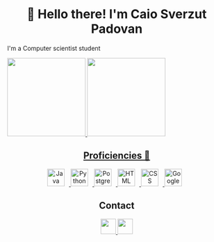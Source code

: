 <h1 align="center">👋 Hello there! I'm Caio Sverzut Padovan</h1>

<div>
  <p>I'm a Computer scientist student</p>
  <a href="https://github.com/caiopadovan">
  <img height="180em" src="https://github-readme-stats.vercel.app/api?username=caiopadovan&show_icons=true&theme=tokyonight&include_all_commits=true&count_private=true"/>
  <img height="180em" src="https://github-readme-stats.vercel.app/api/top-langs/?username=caiopadovan&layout=compact&langs_count=6&theme=tokyonight"/>
</div>

<h2 align="center">Proficiencies 🚀</h2>

<div class="proficiencies_block" align="center">
  <a href="#"> 
    <img title="Java" height="40px" style="padding-right:10px" src="https://cdn.jsdelivr.net/gh/devicons/devicon/icons/java/java-original.svg">
    <img title="Python" height="40px" style="padding-right:10px" src="https://cdn.jsdelivr.net/gh/devicons/devicon/icons/python/python-original.svg">
    <img title="Postgresql" height="40px" style="padding-right:10px" src="https://cdn.jsdelivr.net/gh/devicons/devicon/icons/postgresql/postgresql-original.svg">
    <img title="HTML" height="40px" style="padding-right:10px" src="https://cdn.jsdelivr.net/npm/simple-icons@3.13.0/icons/html5.svg">
    <img title="CSS" height="40px" style="padding-right:10px" src="https://cdn.jsdelivr.net/npm/simple-icons@3.13.0/icons/css3.svg">
    <img title="GoogleCloud" height="40px" style="padding-right:10px" src="https://cdn.jsdelivr.net/npm/simple-icons@3.13.0/icons/googlecloud.svg">
  </a>

<h2>Contact</h2>
<div class="contact_me" align="center"> 
  <a href="mailto:caiopadovan1@hotmail.com">
    <img src="https://img.shields.io/badge/Gmail-D14836?style=for-the-badge&logo=gmail&logoColor=white" height="35px" target="_blank">
  </a>
  <a href="https://www.linkedin.com/in/caio-padovan-b28a97262/">
     <img src="https://img.shields.io/badge/-LinkedIn-%230077B5?style=for-the-badge&logo=linkedin&logoColor=white" height="35px" target="_blank">
  </a>
</div>
